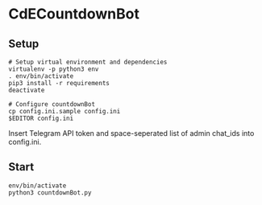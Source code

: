 # CdECountdownBot

## Setup

```
# Setup virtual environment and dependencies
virtualenv -p python3 env
. env/bin/activate
pip3 install -r requirements
deactivate

# Configure countdownBot
cp config.ini.sample config.ini
$EDITOR config.ini
```

Insert Telegram API token and space-seperated list of admin chat_ids into config.ini.

## Start

```
env/bin/activate
python3 countdownBot.py
```